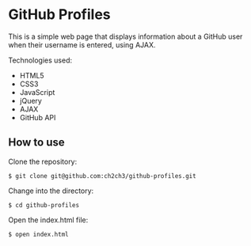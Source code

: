 GitHub Profiles
===============
This is a simple web page that displays information about a GitHub user when their username is entered, using AJAX.

Technologies used:
- HTML5
- CSS3
- JavaScript
- jQuery
- AJAX
- GitHub API

How to use
----------
Clone the repository:
```shell
$ git clone git@github.com:ch2ch3/github-profiles.git
```

Change into the directory:
```shell
$ cd github-profiles
```

Open the index.html file:
```shell
$ open index.html
```